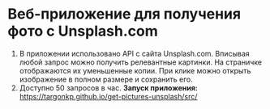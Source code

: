 # Веб-приложение для получения фото с Unsplash.com
1. В приложении использовано API с сайта Unsplash.com. Вписывая любой запрос можно получить релевантные картинки. На страничке отображаются их уменьшенные копии. При клике можно открыть изображение в полном размере и сохранить его.
2. Доступно 50 запросов в час.
**Запуск приложения:** https://targonkp.github.io/get-pictures-unsplash/src/
